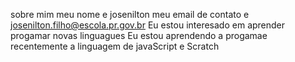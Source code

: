 sobre mim
meu nome e josenilton
meu email de contato e josenilton.filho@escola.pr.gov.br
Eu estou interesado em aprender progamar novas linguagues
Eu estou aprendendo a progamae recentemente a linguagem de javaScript e Scratch

<!---
JOSENILTONROSSI/JOSENILTONROSSI is a ✨ special ✨ repository because its `README.md` (this file) appears on your GitHub profile.
You can click the Preview link to take a look at your changes.
--->
